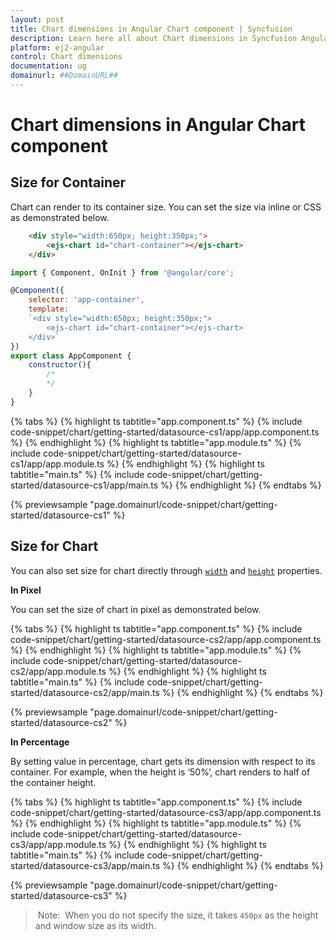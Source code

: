 ```yaml
---
layout: post
title: Chart dimensions in Angular Chart component | Syncfusion
description: Learn here all about Chart dimensions in Syncfusion Angular Chart component of Syncfusion Essential JS 2 and more.
platform: ej2-angular
control: Chart dimensions 
documentation: ug
domainurl: ##DomainURL##
---
```


# Chart dimensions in Angular Chart component

## Size for Container

Chart can render to its container size. You can set the size via inline or CSS as demonstrated below.

```html
    <div style="width:650px; height:350px;">
        <ejs-chart id="chart-container"></ejs-chart>
    </div>
```

```javascript
import { Component, OnInit } from '@angular/core';

@Component({
    selector: 'app-container',
    template:
    `<div style="width:650px; height:350px;">
        <ejs-chart id="chart-container"></ejs-chart>
    </div>`
})
export class AppComponent {
    constructor(){
        /*
        */
    }
}
```

{% tabs %}
{% highlight ts tabtitle="app.component.ts" %}
{% include code-snippet/chart/getting-started/datasource-cs1/app/app.component.ts %}
{% endhighlight %}
{% highlight ts tabtitle="app.module.ts" %}
{% include code-snippet/chart/getting-started/datasource-cs1/app/app.module.ts %}
{% endhighlight %}
{% highlight ts tabtitle="main.ts" %}
{% include code-snippet/chart/getting-started/datasource-cs1/app/main.ts %}
{% endhighlight %}
{% endtabs %}
  
{% previewsample "page.domainurl/code-snippet/chart/getting-started/datasource-cs1" %}

## Size for Chart

You can also set size for chart directly through [`width`](https://ej2.syncfusion.com/angular/documentation/api/chart/#width) and
[`height`](https://ej2.syncfusion.com/angular/documentation/api/chart/#height) properties.

<!-- markdownlint-disable MD036 -->
**In Pixel**
<!-- markdownlint-disable MD036 -->

You can set the size of chart in pixel as demonstrated below.

{% tabs %}
{% highlight ts tabtitle="app.component.ts" %}
{% include code-snippet/chart/getting-started/datasource-cs2/app/app.component.ts %}
{% endhighlight %}
{% highlight ts tabtitle="app.module.ts" %}
{% include code-snippet/chart/getting-started/datasource-cs2/app/app.module.ts %}
{% endhighlight %}
{% highlight ts tabtitle="main.ts" %}
{% include code-snippet/chart/getting-started/datasource-cs2/app/main.ts %}
{% endhighlight %}
{% endtabs %}
  
{% previewsample "page.domainurl/code-snippet/chart/getting-started/datasource-cs2" %}

**In Percentage**

By setting value in percentage, chart gets its dimension with respect to its container. For example,
when the height is ‘50%’, chart renders to half of the container height.

{% tabs %}
{% highlight ts tabtitle="app.component.ts" %}
{% include code-snippet/chart/getting-started/datasource-cs3/app/app.component.ts %}
{% endhighlight %}
{% highlight ts tabtitle="app.module.ts" %}
{% include code-snippet/chart/getting-started/datasource-cs3/app/app.module.ts %}
{% endhighlight %}
{% highlight ts tabtitle="main.ts" %}
{% include code-snippet/chart/getting-started/datasource-cs3/app/main.ts %}
{% endhighlight %}
{% endtabs %}
  
{% previewsample "page.domainurl/code-snippet/chart/getting-started/datasource-cs3" %}

> Note:  When you do not specify the size, it takes `450px` as the height and window size as its width.
